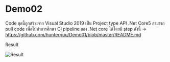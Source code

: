 # Demo02
Code ชุดนี้ถูกสร้างจาก Visual Studio 2019 เป็น Project type API .Net Core5 สามารถ pull code เพื่อไปทำการศึกษา CI pipeline ของ .Net core ได้โดยมี step ดังนี้ -> https://github.com/hunterpuu/Demo01/blob/master/README.md

Result

![Result](https://user-images.githubusercontent.com/82997996/162129083-46cfa4e7-b82f-4900-86fd-11b82648cd2a.JPG)
